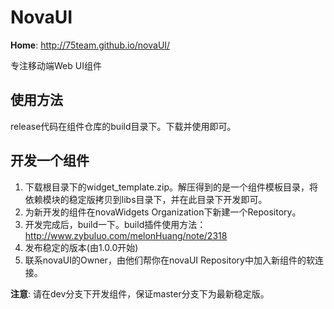 # NovaUI
**Home**: http://75team.github.io/novaUI/

专注移动端Web UI组件  

## 使用方法
release代码在组件仓库的build目录下。下载并使用即可。

## 开发一个组件

1. 下载根目录下的widget_template.zip。解压得到的是一个组件模板目录，将依赖模块的稳定版拷贝到libs目录下，并在此目录下开发即可。   
2. 为新开发的组件在novaWidgets Organization下新建一个Repository。
3. 开发完成后，build一下。build插件使用方法：http://www.zybuluo.com/melonHuang/note/2318  
4. 发布稳定的版本(由1.0.0开始)
5. 联系novaUI的Owner，由他们帮你在novaUI Repository中加入新组件的软连接。

**注意**: 请在dev分支下开发组件，保证master分支下为最新稳定版。  

